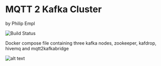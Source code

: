 # MQTT 2 Kafka Cluster

by Philip Empl


![Build Status](https://github.com/philipempl/mqtt2kafka/workflows/SISSeC%20CI/badge.svg)

Docker compose file containing three kafka nodes, zookeeper, kafdrop, hivemq and mqtt2kafkabridge

![alt text](http://url/to/img.png)
